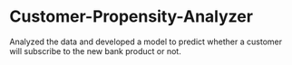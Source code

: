 # Customer-Propensity-Analyzer
Analyzed the data and developed a model to predict whether a customer will subscribe to the new bank product or not.
